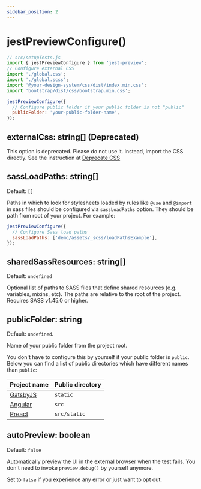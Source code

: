 ```yaml
---
sidebar_position: 2
---
```


# jestPreviewConfigure()

```js
// src/setupTests.js
import { jestPreviewConfigure } from 'jest-preview';
// Configure external CSS
import './global.css';
import './global.scss';
import '@your-design-system/css/dist/index.min.css';
import 'bootstrap/dist/css/bootstrap.min.css';

jestPreviewConfigure({
  // Configure public folder if your public folder is not "public"
  publicFolder: 'your-public-folder-name',
});
```

## externalCss: string[] (Deprecated)

This option is deprecated. Please do not use it. Instead, import the CSS directly. See the instruction at [Deprecate CSS](/blog/deprecate-externalCss)

## sassLoadPaths: string[]

Default: `[]`

Paths in which to look for stylesheets loaded by rules like `@use` and `@import` in sass files should be configured via `sassLoadPaths` option. They should be path from root of your project. For example:

```js
jestPreviewConfigure({
  // Configure Sass load paths
  sassLoadPaths: ['demo/assets/_scss/loadPathsExample'],
});
```

## sharedSassResources: string[]

Default: `undefined`

Optional list of paths to SASS files that define shared resources (e.g. variables, mixins, etc). The paths are relative to the root of the project. Requires SASS v1.45.0 or higher.

## publicFolder: string

Default: `undefined`.

Name of your public folder from the project root.

You don't have to configure this by yourself if your public folder is `public`. Below you can find a list of public directories which have different names than `public`:

<!-- Thanks msw for the idea https://github.com/mswjs/mswjs.io/blob/9f62d45a3740789cc4308ae1475027598541a007/docs/snippets/public-dir.mdx -->

| Project name                         | Public directory |
| ------------------------------------ | ---------------- |
| [GatsbyJS](https://www.gatsbyjs.org) | `static`         |
| [Angular](https://angular.io/)       | `src`            |
| [Preact](https://preactjs.com)       | `src/static`     |

## autoPreview: boolean

Default: `false`

Automatically preview the UI in the external browser when the test fails. You don't need to invoke `preview.debug()` by yourself anymore.

Set to `false` if you experience any error or just want to opt out.
